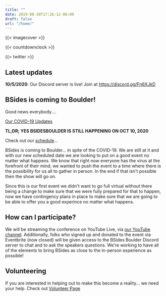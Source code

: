 ```yaml
---
title: ""
date: 2019-08-30T17:26:12-06:00
draft: false
url: "/home/"
---
```


{{< imagecover >}}

{{< countdownclock >}}

{{< twitter >}}

## Latest updates

**10/5/2020**: Our Discord server is live! Join at https://discord.gg/Fn6XJkD

## BSides is coming to Boulder!

Good news everybody....

[Our COVID-19 Updates](/pages/covid19/)

**TL;DR; YES BSIDESBOULDER IS STILL HAPPENING ON OCT 10, 2020**

Check out our [schedule](/schedule/)...

BSides is coming to Boulder... in spite of the COVID-19.  We are still at it and
with our new scheduled date we are looking to put on a good event no matter what
happens.  We know that right now everyone has the virus at the forefront of their
mind, we wanted to push the event to a time where there is the possibility for
us all to gather in person.  In the end if that isn't possible then the show
will go on.

Since this is our first event we didn't want to go full virtual without there
being a change to make sure that we were fully prepared for that to happen, now
we have contingency plans in place to make sure that we are going to be able to
offer you a good experince no matter what happens.

## How can I participate?

We will be streaming the conference on YouTube Live, via [our YouTube
channel](https://www.youtube.com/channel/UCRUmseZMk79gcQdNga3DEHQ).
Additionally, folks who signed up and donated to the event via Eventbrite (now
closed) will be given access to the BSides Boulder Discord server to chat and to
ask the speakers questions. We're working to have all of the elements to bring
BSides as close to the in-person experience as possible!

## Volunteering

If you are interested in helping out to make this become a reality... we need
your help.  Check out [Volunteer Page](/volunteers/)
